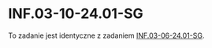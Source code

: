 # INF.03-10-24.01-SG

To zadanie jest identyczne z zadaniem [INF.03-06-24.01-SG](../INF.03-06-24.01-SG/).
